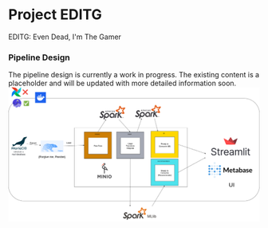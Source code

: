 # Project EDITG
EDITG: Even Dead, I'm The Gamer

### Pipeline Design
The pipeline design is currently a work in progress. The existing content is a placeholder and will be updated with more detailed information soon.
![pipeline](./images/pipeline_design.png)